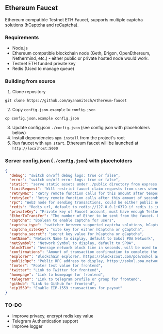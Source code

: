 ## Ethereum Faucet

Ethereum compatible Testnet ETH Faucet, supports multiple captcha solutions (hCaptcha and reCaptcha).

### Requirements

+ Node.js
+ Ethereum compatible blockchain node (Geth, Erigon, OpenEthereum, Nethermind, etc.) - either public or private hosted node would work.
+ Testnet ETH funded private key
+ Redis (Used to manage queue)

### Building from source

1. Clone repository
  ```
  git clone https://github.com/ayanamitech/ethereum-faucet
  ```
2. Copy `config.json.example` to `config.json`
  ```
  cp config.json.example config.json
  ```
3. Update config.json `./config.json` (see config.json with placeholders below)
4. Install dependencies `npm install` from the project's root
5. Run faucet with `npm start`. Ethereum faucet will be launched at `http://localhost:5000`

### Server config.json (`./config.json`) with placeholders
```json
{
  "debug": "switch on/off debug logs: true or false",
  "error": "switch on/off error logs: true or false",
  "static": "serve static assets under ./public directory from express: true or false",
  "limitRequest": "Will restrict faucet claim requests from users when they make another requests in 24 hours: true or false",
  "retryMax": "Retry remote function calls for this amount after temporary failure",
  "retrySec": "Retry remote function calls after this amount of seconds",
  "rpc": "Web3 node for sending transactions, could be either public node (like infura) or localhost node",
  "redis": "Redis url, default to redis://127.0.0.1:6379 if redis is installed at the same server that faucet is running from",
  "privateKey": "Private key of Faucet account, must have enough Testnet Ether to disperse",
  "EtherToTransfer": "The number of Ether to be sent from the faucet. For example, '0.1' (should be string only)",
  "captcha": "Boolean to enable captcha for users",
  "captcha_type": "switcher between supported captcha solutions, hCaptcha is recommended (gCaptcha supported as well)",
  "captcha_siteKey": "site key for either hCaptcha or gCaptcha",
  "captcha_secret": "secret key value for hCaptcha or gCaptcha",
  "netName": "Network Name to display, default to Sokol POA Network",
  "netSymbol": "Network Symbol to display, default to SPOA",
  "blockTime": "Average network block time in seconds, will be used to refresh balance, refresh block number, etc",
  "confirmations": "Amount of transaction confirmation to complete the queue job",
  "explorer": "Blockchain explorer, https://blockscout.com/poa/sokol as a default",
  "publicRpc": "Public RPC address to display, https://sokol.poa.network as a default",
  "footer": "Footer text value for frontend",
  "twitter": "Link to Twitter for frontend",
  "homepage": "Link to homepage for frontend",
  "telegram": "Link to telegram profile or group for frontend",
  "github": "Link to Github for frontend",
  "eip1559": "Enable EIP-1559 transactions for payout"
}
```

### TO-DO

+ Improve privacy, encrypt redis key value
+ Telegram Authentication support
+ Improve logger
